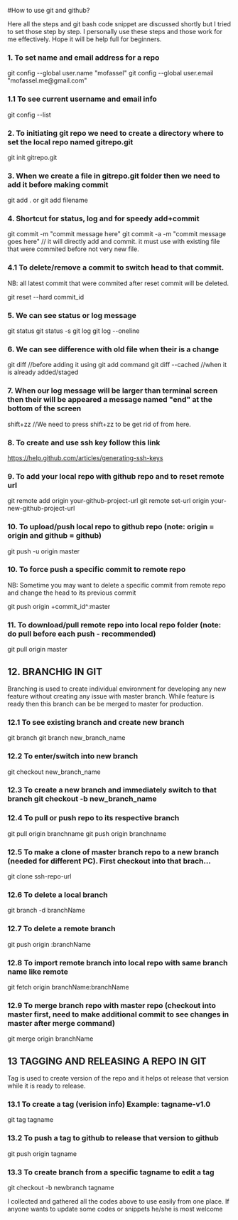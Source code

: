 #How to use git and github?

<p>Here all the steps and git bash code snippet are discussed shortly but I tried to set those step by step. I personally use these steps and those work for me effectively. Hope it will be help full for beginners.</p>

<h3>1. To set name and email address for a repo</h3>
	git config --global user.name "mofassel"
	git config --global user.email "mofassel.me@gmail.com"
	
<h3>1.1 To see current username and email info</h3>
	git config --list

<h3>2. To initiating git repo we need to create a directory where to set the local repo named gitrepo.git</h3>
	git init gitrepo.git

<h3>3. When we create a file in gitrepo.git folder then we need to add it before making commit</h3>
	git add . or git add filename
	

<h3>4. Shortcut for status, log and for speedy add+commit</h3>
	git commit -m "commit message here"
	git commit -a -m "commit message goes here" // it will directly add and commit. it must use with existing file that were commited before not very new file.

<h3>4.1 To delete/remove a commit to switch head to that commit.</h3>
<p>NB: all latest commit that were commited after reset commit will be deleted.</p>
	git reset --hard commit_id

<h3>5. We can see status or log message</h3>
	git status
	git status -s
	git log
	git log --oneline
	
<h3>6. We can see difference with old file when their is a change</h3>
	git diff //before adding it using git add command
	git diff --cached //when it is already added/staged

<h3>7. When our log message will be larger than terminal screen then their will be appeared a message named "end" at the bottom of the screen</h3>
	shift+zz //We need to press shift+zz to be get rid of from here.

<h3>8. To create and use ssh key follow this link</h3>
	<a href="https://help.github.com/articles/generating-ssh-keys">https://help.github.com/articles/generating-ssh-keys</a>

<h3>9. To add your local repo with github repo and to reset remote url</h3>
	git remote add origin your-github-project-url
	git remote set-url origin your-new-github-project-url

<h3>10. To upload/push local repo to github repo (note: origin = origin and github = github)</h3>
	git push -u origin master

<h3>10. To force push a specific commit to remote repo</h3>
<p>NB: Sometime you may want to delete a specific commit from remote repo and change the head to its previous commit</p>
	git push origin +commit_id^:master

<h3>11. To download/pull remote repo into local repo folder (note: do pull before each push - recommended)</h3>
	git pull origin master

<h2>12. BRANCHIG IN GIT</h2>
<p>Branching is used to create individual environment for developing any new feature without creating any issue with master branch. While feature is ready then this branch can be be merged to master for production.</p>

<h3>12.1 To see existing branch and create new branch</h3>
	git branch
	git branch new_branch_name

<h3>12.2 To enter/switch into new branch</h3>
	git checkout new_branch_name


<h3>12.3 To create a new branch and immediately switch to that branch
	git checkout -b new_branch_name</h3>

<h3>12.4 To pull or push repo to its respective branch</h3>
	git pull origin branchname
	git push origin branchname

<h3>12.5 To make a clone of master branch repo to a new branch (needed for different PC). First checkout into that brach...</h3>
	git clone ssh-repo-url

<h3>12.6 To delete a local branch</h3>
	git branch -d branchName

<h3>12.7 To delete a remote branch</h3>
	git push origin :branchName

<h3>12.8 To import remote branch into local repo with same branch name like remote</h3>
	git fetch origin branchName:branchName

<h3>12.9 To merge branch repo with master repo (checkout into master first, need to make additional commit to see changes in master after merge command)</h3>
	git merge origin branchName

<h2>13 TAGGING AND RELEASING A REPO IN GIT</h2>
<p>Tag is used to create version of the repo and it helps ot release that version while it is ready to release.</p> 

<h3>13.1 To create a tag (verision info) Example: tagname-v1.0</h3>
	git tag tagname

<h3>13.2 To push a tag to github to release that version to github</h3>
	git push origin tagname

<h3>13.3 To create branch from a specific tagname to edit a tag</h3>
	git checkout -b newbranch tagname

	
<p>I collected and gathered all the codes above to use easily from one place. If anyone wants to update some codes or snippets he/she is most welcome</p>
